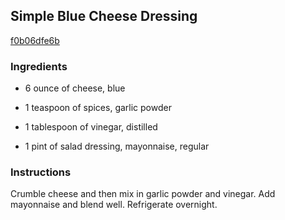 ## Simple Blue Cheese Dressing

[f0b06dfe6b](http://tastykitchen.com/recipes/salads/simple-blue-cheese-dressing/)

### Ingredients

 - 6 ounce of cheese, blue

 - 1 teaspoon of spices, garlic powder

 - 1 tablespoon of vinegar, distilled

 - 1 pint of salad dressing, mayonnaise, regular

### Instructions

Crumble cheese and then mix in garlic powder and vinegar. Add mayonnaise and blend well. Refrigerate overnight.